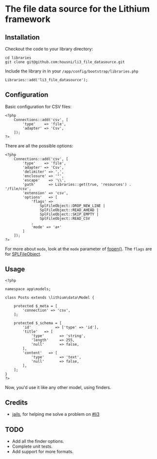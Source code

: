 # The file data source for the Lithium framework

## Installation

Checkout the code to your library directory:

	cd libraries
	git clone git@github.com:housni/li3_file_datasource.git

Include the library in in your `/app/config/bootstrap/libraries.php`

	Libraries::add('li3_file_datasource');

## Configuration

Basic configuration for CSV files:

	<?php
		Connections::add('csv', [
			'type'    => 'file',
			'adapter' => 'Csv',
		]);
	?>

There are all the possible options:

	<?php
		Connections::add('csv', [
			'type'    => 'file',
			'adapter' => 'Csv',
			'delimiter' => ',',
			'enclosure' => '"',
			'escape'    => '\\',
			'path'      => Libraries::get(true, 'resources') . '/file/csv',
			'extension' => 'csv',
			'options'   => [
				'flags' => 
					SplFileObject::DROP_NEW_LINE |
					SplFileObject::READ_AHEAD |
					SplFileObject::SKIP_EMPTY |
					SplFileObject::READ_CSV
				,
				'mode' => 'a+'
			]
		]);
	?>

For more about `mode`, look at the `mode` parameter of [fopen()](http://www.php.net/manual/en/function.fopen.php#function.fopen).
The `flags` are for [SPLFileObject](http://www.php.net/manual/en/class.splfileobject.php#splfileobject.constants).


## Usage

	<?php

	namespace app\models;

	class Posts extends \lithium\data\Model {

		protected $_meta = [ 
			'connection' => 'csv',
		];

		protected $_schema = [ 
			'id'           => ['type' => 'id'],
			'title'   => [
				'type'       => 'string',
				'length'     => 255, 
				'null'       => false,
			],
			'content'   => [
				'type'       => 'text',
				'null'       => false,
			],
		];
	}
	?>

Now, you'd use it like any other model, using finders.


## Credits
* [jails](https://github.com/jails), for helping me solve a problem on [#li3](irc://irc.freenode.net/#li3)


## TODO
* Add all the finder options.
* Complete unit tests.
* Add support for more formats.